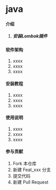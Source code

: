 # java

#### 介绍

1. ##### 安装Lombok插件

#### 软件架构
1. xxxx
2. xxxx
3. xxxx


#### 安装教程

1. xxxx
2. xxxx
3. xxxx

#### 使用说明

1. xxxx
2. xxxx
3. xxxx

#### 参与贡献

1. Fork 本仓库
2. 新建 Feat_xxx 分支
3. 提交代码
4. 新建 Pull Request
